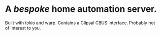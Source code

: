 # A *bespoke* home automation server.

Built with tokio and warp.  Contains a Clipsal CBUS interface. Probably not of interest to you.

